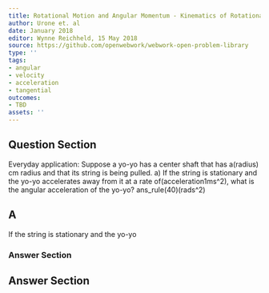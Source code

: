 ```yaml
---
title: Rotational Motion and Angular Momentum - Kinematics of Rotational Motion
author: Urone et. al
date: January 2018
editor: Wynne Reichheld, 15 May 2018
source: https://github.com/openwebwork/webwork-open-problem-library
type: ''
tags:
- angular
- velocity
- acceleration
- tangential
outcomes:
- TBD
assets: ''
---
```


## Question Section 

Everyday application: Suppose a yo-yo has a center shaft that has a(radius) cm radius
and that its string is being pulled. 
a) If the string is stationary and the yo-yo
accelerates away from it at a rate of(acceleration1ms^2), what is the angular acceleration of the yo-yo? 
ans_rule(40)(rads^2)
## A
If the string is stationary and the yo-yo
### Answer Section


## Answer Section

